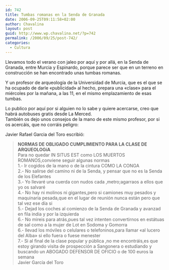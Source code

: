 ```yaml
---
id: 742
title: Tumbas romanas en la Senda de Granada
date: 2006-09-25T09:11:58+02:00
author: Chavalina
layout: post
guid: http://www.wp.chavalina.net/?p=742
permalink: /2006/09/25/post-742/
categories:
  - Cultura
---
```

Llevamos todo el verano con jaleo por aquí y por allá, en la Senda de Granada, entre Murcia y Espinardo, porque parece ser que en un terreno en construcción se han encontrado unas tumbas romanas.

Y un profesor de arqueología de la Universidad de Murcia, que es el que se ha ocupado de darle «publicidad» al hecho, prepara una «clase» para el miércoles por la ma&ntilde;ana, a las 11, en el mismo emplazamiento de esas tumbas.

Lo publico por aquí por si alguien no lo sabe y quiere acercarse, creo que habrá autobuses gratis desde La Merced.  
También os dejo unos consejos de la mano de este mismo profesor, por si os acercáis, que no corráis peligro:

Javier Rafael Garcia del Toro escribió:

> **NORMAS DE OBLIGADO CUMPLIMIENTO PARA LA CLASE DE ARQUEOLOGíA**  
> Para no quedar IN SITUS EST como LOS MUERTOS ROMANOS,conviene seguir algunas normas  
> 1.- Ir cogidos de la mano o de la cintura COMO LA CONGA  
> 2.- No salirse del camino ni de la Senda, y pensar que no es la Senda de los Elefantes  
> 3.- Yo llevaré una cuerda con nudos cada ,metro;agarraos a ellos que yo os salvaré  
> 4.- No hay ni molinos ni gigantes,pero si camiones muy pesados y maquinaria pesada,que en el lugar de reunión nunca están pero que tal vez ese día si  
> 5.- Dejad los coches al comienzo de la Senda de Granada y avanzad en fila india y por la izquierda  
> 6.- No mireis para atrás,pues tal vez intenten convertirnos en estátuas de sal como a la mujer de Lot en Sodoma y Gomorra  
> 6.- llevad los móviles o celulares o telefoninos,para llamar «al lucero del Alba» si ello fuera o fuese menester  
> 7.- Si al final de la clase popular y p&uacute;blica ,no me encontráis,es que estoy girando visita de prospección a Sangonera o estudiando y buscando un ABOGADO DEFENSOR DE OFICIO o de 100 euros la semana  
> Javier García del Toro